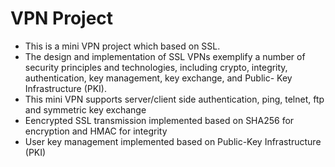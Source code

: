 # VPN Project
- This is a mini VPN project which based on SSL.
- The design and implementation of SSL VPNs exemplify a number of security principles and technologies, including crypto, integrity, authentication, key management, key exchange, and Public- Key Infrastructure (PKI).
- This mini VPN supports server/client side authentication, ping, telnet, ftp and symmetric key exchange
- Eencrypted SSL transmission implemented based on SHA256 for encryption and HMAC for integrity
- User key management implemented based on Public-Key Infrastructure (PKI)

